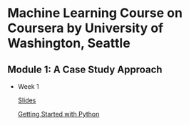 # **Machine Learning Course on Coursera by University of Washington, Seattle**

## Module 1: A Case Study Approach


- Week 1

  [Slides](https://github.com/lxn1021/Machine-Learning-Course-on-Coursera---U.W.-/blob/master/intro.pdf)
  
  [Getting Started with Python](https://github.com/lxn1021/Machine-Learning-Course-on-Coursera---U.W.-/blob/master/Getting%20started%20with%20iPython%20Notebook.ipynb)
